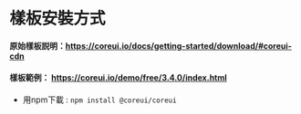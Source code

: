 # 樣板安裝方式

#### 原始樣板説明：https://coreui.io/docs/getting-started/download/#coreui-cdn

#### 樣板範例： https://coreui.io/demo/free/3.4.0/index.html



- 用npm下載 :  `npm install @coreui/coreui`








